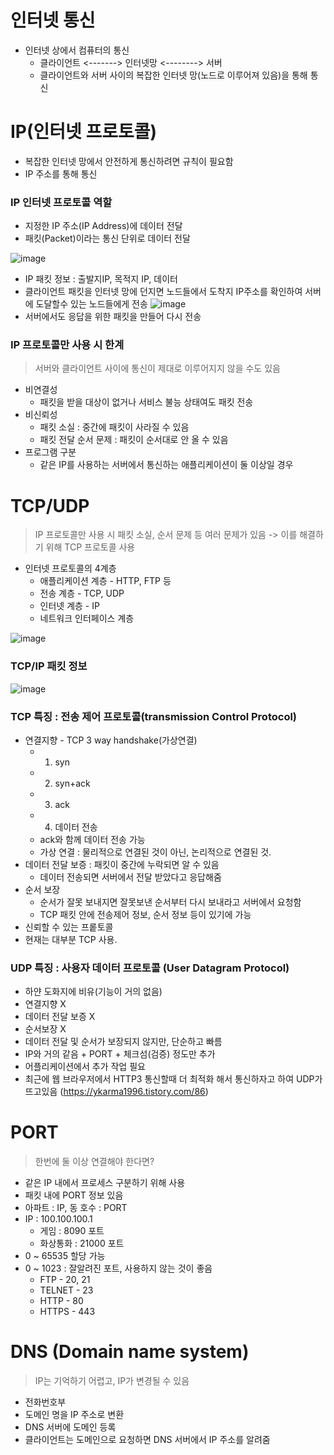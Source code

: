 # 인터넷 통신

* 인터넷 상에서 컴퓨터의 통신 
	* 클라이언트 <-------> 인터넷망 <--------> 서버
	* 클라이언트와 서버 사이의 복잡한 인터넷 망(노드로 이루어져 있음)을 통해 통신
	
# IP(인터넷 프로토콜)
* 복잡한 인터넷 망에서 안전하게 통신하려면 규칙이 필요함 
* IP 주소를 통해 통신

### IP 인터넷 프로토콜 역할 
* 지정한 IP 주소(IP Address)에 데이터 전달
* 패킷(Packet)이라는 통신 단위로 데이터 전달

![image](https://user-images.githubusercontent.com/38370976/108615901-e8adb700-744b-11eb-863e-2a11c460c034.png)
* IP 패킷 정보 : 출발지IP, 목적지 IP, 데이터
* 클라이언트 패킷을 인터넷 망에 던지면 노드들에서 도착지 IP주소를 확인하여 서버에 도달할수 있는 노드들에게 전송
![image](https://user-images.githubusercontent.com/38370976/108615928-17c42880-744c-11eb-903e-e4852e065765.png)
* 서버에서도 응답을 위한 패킷을 만들어 다시 전송

### IP 프로토콜만 사용 시 한계 
> 서버와 클라이언트 사이에 통신이 제대로 이루어지지 않을 수도 있음
* 비연결성
	* 패킷을 받을 대상이 없거나 서비스 불능 상태여도 패킷 전송
* 비신뢰성
	* 패킷 소실 : 중간에 패킷이 사라질 수 있음
	* 패킷 전달 순서 문제 : 패킷이 순서대로 안 올 수 있음
* 프로그램 구분
	* 같은 IP를 사용하는 서버에서 통신하는 애플리케이션이 둘 이상일 경우

# TCP/UDP
> IP 프로토콜만 사용 시 패킷 소실, 순서 문제 등 여러 문제가 있음 -> 이를 해결하기 위해 TCP 프로토콜 사용

* 인터넷 프로토콜의 4계층 
	* 애플리케이션 계층 - HTTP, FTP 등
	* 전송 계층 - TCP, UDP
	* 인터넷 계층 - IP
	* 네트워크 인터페이스 계층 

![image](https://user-images.githubusercontent.com/38370976/108616264-54ddea00-744f-11eb-85af-fa544739c2f6.png)


### TCP/IP 패킷 정보
![image](https://user-images.githubusercontent.com/38370976/108616264-54ddea00-744f-11eb-85af-fa544739c2f6.png)

### TCP 특징 : 전송 제어 프로토콜(transmission Control Protocol)
* 연결지향 -  TCP 3 way handshake(가상연결) 
	* 1. syn 
	* 2. syn+ack 
	* 3. ack 
	* 4. 데이터 전송
	* ack와 함께 데이터 전송 가능
	* 가상 연결 : 물리적으로 연결된 것이 아닌, 논리적으로 연결된 것. 
* 데이터 전달 보증 : 패킷이 중간에 누락되면 알 수 있음
	* 데이터 전송되면 서버에서 전달 받았다고 응답해줌
* 순서 보장 
	* 순서가 잘못 보내지면 잘못보낸 순서부터 다시 보내라고 서버에서 요청함
	* TCP 패킷 안에 전송제어 정보, 순서 정보 등이 있기에 가능
* 신뢰할 수 있는 프롵토콜
* 현재는 대부분 TCP 사용.

### UDP 특징 : 사용자 데이터 프로토콜 (User Datagram Protocol)
* 하얀 도화지에 비유(기능이 거의 없음)
* 연결지향 X
* 데이터 전달 보증 X
* 순서보장 X
* 데이터 전달 및 순서가 보장되지 않지만, 단순하고 빠름
* IP와 거의 같음 +  PORT + 체크섬(검증) 정도만 추가 
* 어플리케이션에서 추가 작업 필요 
* 최근에 웹 브라우저에서 HTTP3 통신할때 더 최적화 해서 통신하자고 하여 UDP가 뜨고있음 (https://ykarma1996.tistory.com/86)


# PORT
> 한번에 둘 이상 연결해야 한다면?
* 같은 IP 내에서 프로세스 구분하기 위해 사용
* 패킷 내에 PORT 정보 있음
* 아파트 : IP, 동 호수 : PORT
* IP : 100.100.100.1
	* 게임 : 8090 포트
	* 화상통화 : 21000 포트 
* 0 ~ 65535 할당 가능
* 0 ~ 1023 : 잘알려진 포트, 사용하지 않는 것이 좋음
	* FTP - 20, 21
	* TELNET - 23
	* HTTP - 80
	* HTTPS - 443


# DNS (Domain name system)
> IP는 기억하기 어렵고, IP가 변경될 수 있음
* 전화번호부
* 도메인 명을 IP 주소로 변환
* DNS 서버에 도메인 등록
* 클라이언트는 도메인으로 요청하면 DNS 서버에서 IP 주소를 알려줌







